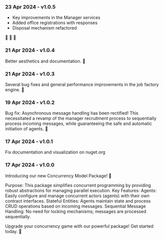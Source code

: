 ### 23 Apr 2024 - v1.0.5 ###

- Key improvements in the Manager services
- Added office registrations with responses
- Disposal mechanism refactored 

🚀 🚀 🚀

### 21 Apr 2024 - v1.0.4 ###

Better aesthetics and documentation. 🌟

### 21 Apr 2024 - v1.0.3 ###

Several bug fixes and general performance improvements in the job factory engine. 🚀

### 19 Apr 2024 - v1.0.2 ###

Bug fix: Asynchronous message handling has been rectified!
This necessitated a revamp of the manager recruitment process
to sequentially process incoming messages, while guaranteeing
the safe and automatic initiation of agents. 🚀

### 17 Apr 2024 - v1.0.1 ###

Fix documentation and visualization on nuget.org

### 17 Apr 2024 - v1.0.0 ###

Introducing our new Concurrency Model Package! 🚀

Purpose: This package simplifies concurrent programming by providing robust abstractions for managing parallel execution.
Key Features:
Agents: Easily configure and manage concurrent actors (agents) with their own contract interfaces.
Stateful Entities: Agents maintain state and process CRUD operations based on incoming messages.
Sequential Message Handling: No need for locking mechanisms; messages are processed sequentially.

Upgrade your concurrency game with our powerful package! Get started today. 🌟
